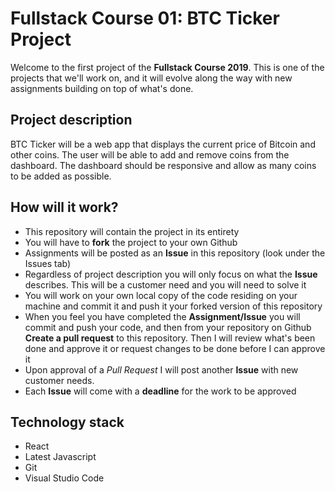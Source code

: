 # Fullstack Course 01: BTC Ticker Project
Welcome to the first project of the **Fullstack Course 2019**. This is one of the projects that we'll work on, and it will evolve along the way with new assignments building on top of what's done.

## Project description
BTC Ticker will be a web app that displays the current price of Bitcoin and other coins. The user will be able to add and remove coins from the dashboard. The dashboard should be responsive and allow as many coins to be added as possible.

## How will it work?
* This repository will contain the project in its entirety
* You will have to **fork** the project to your own Github
* Assignments will be posted as an **Issue** in this repository (look under the Issues tab)
* Regardless of project description you will only focus on what the **Issue** describes. This will be a customer need and you will need to solve it
* You will work on your own local copy of the code residing on your machine and commit it and push it your forked version of this repository
* When you feel you have completed the **Assignment/Issue** you will commit and push your code, and then from your repository on Github **Create a pull request** to this repository. Then I will review what's been done and approve it or request changes to be done before I can approve it
* Upon approval of a *Pull Request* I will post another **Issue** with new customer needs.
* Each **Issue** will come with a **deadline** for the work to be approved

## Technology stack
* React
* Latest Javascript
* Git
* Visual Studio Code
